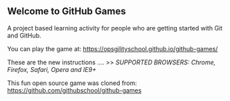 ## Welcome to GitHub Games

A project based learning activity for people who are getting started with Git and GitHub.

You can play the game at: https://opsgilityschool.github.io/github-games/

These are the new instructions .... >> _*SUPPORTED BROWSERS*: Chrome, Firefox, Safari, Opera and IE9+_

This fun open source game was cloned from: https://github.com/githubschool/github-games
